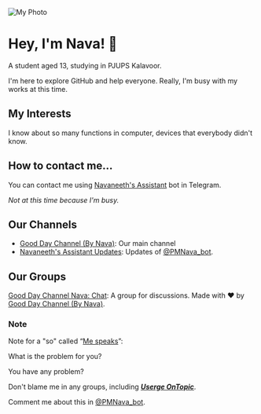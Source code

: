![My Photo](https://telegra.ph/file/6218b06b40fcd5d047f00.jpg)
# Hey, I'm Nava! 👋

A student aged 13, studying in PJUPS Kalavoor.

I'm here to explore GitHub and help everyone.
Really, I'm busy with my works at this time.

## My Interests

I know about so many functions in computer, devices that everybody didn't know.

## How to contact me...

You can contact me using [Navaneeth's Assistant](https://t.me/PMNava_bot) bot in Telegram.

_Not at this time because I'm busy._

## Our Channels

* [Good Day Channel (By Nava)](https://t.me/GoodDayNava):
Our main channel
* [Navaneeth's Assistant Updates](https://t.me/NoPMNava):
Updates of [@PMNava_bot](https://t.me/PMNava_bot).

## Our Groups

[Good Day Channel Nava: Chat](https://t.me/GoodDayNChat):
A group for discussions. 
Made with ❤️ by [Good Day Channel (By Nava)](https://t.me/GoodDayNava).

### Note

Note for a "so" called “[Me speaks](https://t.me/IniIppoEndumParaya)”:

What is the problem for you?

You have any problem?

Don't blame me in any groups, including **_[Userge OnTopic](https://t.me/UsergeOT)_**.

Comment me about this in [@PMNava_bot](https://t.me/PMNava_bot).


<!---
Navaneeth-Renjith-8282/Navaneeth-Renjith-8282 is a ✨ special ✨ repository because its `README.md` (this file) appears on your GitHub profile.
You can click the Preview link to take a look at your changes.
--->

